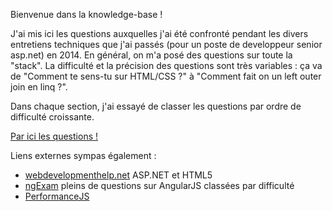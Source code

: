 Bienvenue dans la knowledge-base !

J'ai mis ici les questions auxquelles j'ai été confronté pendant les divers entretiens techniques que j'ai passés (pour un poste de developpeur senior asp.net) en 2014. En général, on m'a posé des questions sur toute la "stack". La difficulté et la précision des questions sont très variables : ça va de "Comment te sens-tu sur HTML/CSS ?" à "Comment fait on un left outer join en linq ?".

Dans chaque section, j'ai essayé de classer les questions par ordre de difficulté croissante.

[Par ici les questions !](../../wiki)

Liens externes sympas également : 
- [webdevelopmenthelp.net](http://www.webdevelopmenthelp.net/category/interview-questions) ASP.NET et HTML5
- [ngExam](https://github.com/gdi2290/ngExam) pleins de questions sur AngularJS classées par difficulté
- [PerformanceJS](https://performancejs.com/post/hde6d32/Best-List-of-Frontend-JavaScript-Interview-Questions-(by-a-Frontend-Engineer))
